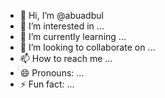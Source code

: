 - 👋 Hi, I’m @abuadbul
- 👀 I’m interested in ...
- 🌱 I’m currently learning ...
- 💞️ I’m looking to collaborate on ...
- 📫 How to reach me ...
- 😄 Pronouns: ...
- ⚡ Fun fact: ...

<!---
abuadbul/abuadbul is a ✨ special ✨ repository because its `README.md` (this file) appears on your GitHub profile.
You can click the Preview link to take a look at your changes.
--->
